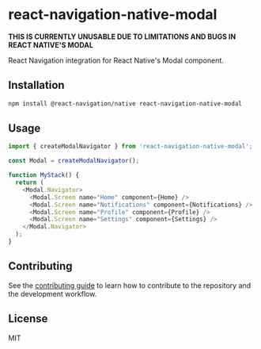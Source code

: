 # react-navigation-native-modal

**THIS IS CURRENTLY UNUSABLE DUE TO LIMITATIONS AND BUGS IN REACT NATIVE'S MODAL**

React Navigation integration for React Native's Modal component.

## Installation

```sh
npm install @react-navigation/native react-navigation-native-modal
```

## Usage

```js
import { createModalNavigator } from 'react-navigation-native-modal';

const Modal = createModalNavigator();

function MyStack() {
  return (
    <Modal.Navigator>
      <Modal.Screen name="Home" component={Home} />
      <Modal.Screen name="Notifications" component={Notifications} />
      <Modal.Screen name="Profile" component={Profile} />
      <Modal.Screen name="Settings" component={Settings} />
    </Modal.Navigator>
  );
}
```

## Contributing

See the [contributing guide](CONTRIBUTING.md) to learn how to contribute to the repository and the development workflow.

## License

MIT
